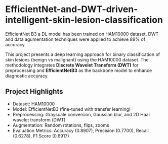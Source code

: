 # EfficientNet-and-DWT-driven-intelligent-skin-lesion-classification
EfficientNet B3 a DL model has been trained on HAM10000 dataset, DWT and data agumentation techniques were applied to achieve 89% of accuracy.

This project presents a deep learning approach for binary classification of skin lesions (benign vs malignant) using the HAM10000 dataset. The methodology integrates **Discrete Wavelet Transform (DWT)** for preprocessing and **EfficientNetB3** as the backbone model to enhance diagnostic accuracy.

## Project Highlights
- Dataset: [HAM10000](https://www.kaggle.com/datasets/kmader/skin-cancer-mnist-ham10000)
- Model: EfficientNetB3 (fine-tuned with transfer learning)
- Preprocessing: Grayscale conversion, Gaussian blur, and 2D Haar wavelet transform (DWT)
- Augmentation: Random rotations, flips, zooms
- Evaluation Metrics: Accuracy (0.8907), Precision (0.7700), Recall (0.6278), F1 Score (0.6917)


